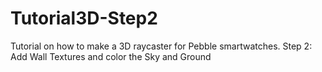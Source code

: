 # Tutorial3D-Step2
Tutorial on how to make a 3D raycaster for Pebble smartwatches.  Step 2: Add Wall Textures and color the Sky and Ground
